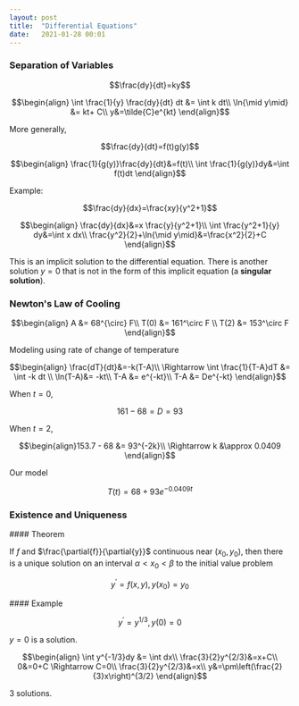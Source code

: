 ```yaml
---
layout: post
title:  "Differential Equations"
date:   2021-01-28 00:01
---
```

### Separation of Variables

$$\frac{dy}{dt}=ky$$

<div class=box2>

$$\begin{align}
\int \frac{1}{y} \frac{dy}{dt} dt &= \int k dt\\
\ln{\mid y\mid} &= kt+ C\\
y&=\tilde{C}e^{kt}
\end{align}$$

</div>

More generally,

$$\frac{dy}{dt}=f(t)g(y)$$

<div class=box2>

$$\begin{align}
\frac{1}{g(y)}\frac{dy}{dt}&=f(t)\\
\int \frac{1}{g(y)}dy&=\int f(t)dt
\end{align}$$

</div>

Example:

$$\frac{dy}{dx}=\frac{xy}{y^2+1}$$

<div class=box2>

$$\begin{align}
\frac{dy}{dx}&=x \frac{y}{y^2+1}\\
\int \frac{y^2+1}{y} dy&=\int x dx\\
\frac{y^2}{2}+\ln{\mid y\mid}&=\frac{x^2}{2}+C
\end{align}$$

</div>

This is an implicit solution to the differential equation. There is another solution $y=0$ that is not in the form of this implicit equation (a **singular solution**).

### Newton's Law of Cooling

$$\begin{align}
A &= 68^{\circ} F\\
T(0) &= 161^\circ F \\
T(2) &= 153^\circ F
\end{align}$$

<div class=box2>
Modeling using rate of change of temperature

$$\begin{align}
\frac{dT}{dt}&=-k(T-A)\\
\Rightarrow \int \frac{1}{T-A}dT &= \int -k dt \\
\ln(T-A)&= -kt\\
T-A &= e^{-kt}\\
T-A &= De^{-kt}
\end{align}$$

When $t=0$, 

$$161-68 = D = 93$$

When $t=2$, 

$$\begin{align}153.7 - 68 &= 93^{-2k}\\ \Rightarrow k &\approx 0.0409 \end{align}$$

Our model

$$T(t) = 68 + 93e^{-0.0409t}$$

</div>

### Existence and Uniqueness

<div class=box>
#### Theorem

If $f$ and $\frac{\partial{f}}{\partial{y}}$ continuous near $(x_0, y_0)$, then there is a unique solution on an interval $\alpha < x_0< \beta$ to the initial value problem

$$y^\prime=f(x,y), y(x_0)=y_0$$

</div>

<div class="box2">
#### Example

$$y^\prime=y^{1/3}, y(0)=0$$

$y=0$ is a solution.

$$\begin{align}
\int y^{-1/3}dy &= \int dx\\
\frac{3}{2}y^{2/3}&=x+C\\
0&=0+C \Rightarrow C=0\\
\frac{3}{2}y^{2/3}&=x\\
y&=\pm\left(\frac{2}{3}x\right)^{3/2}
\end{align}$$

3 solutions.

</div>
